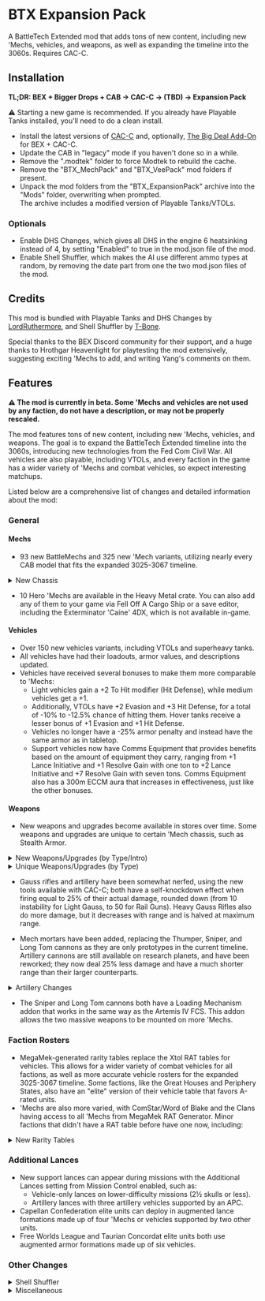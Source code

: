 # BTX Expansion Pack

A BattleTech Extended mod that adds tons of new content, including new 'Mechs, vehicles, and weapons, as well as expanding the timeline into the 3060s. Requires CAC-C.

## Installation

**TL;DR: BEX + Bigger Drops + CAB → CAC-C → (TBD) → Expansion Pack**

⚠ Starting a new game is recommended. If you already have Playable Tanks installed, you'll need to do a clean install.

- Install the latest versions of [CAC-C](https://github.com/mcb5637/BTX_CAC_Compatibility/releases/latest) and, optionally, [The Big Deal Add-On](https://github.com/Hounfor/The-Big-Deal-Add-On) for BEX + CAC-C.
- Update the CAB in "legacy" mode if you haven't done so in a while.
- Remove the ".modtek" folder to force Modtek to rebuild the cache.
- Remove the "BTX_MechPack" and "BTX_VeePack" mod folders if present.
- Unpack the mod folders from the "BTX_ExpansionPack" archive into the "Mods" folder, overwriting when prompted.
<br>The archive includes a modified version of Playable Tanks/VTOLs.

### Optionals
- Enable DHS Changes, which gives all DHS in the engine 6 heatsinking instead of 4, by setting "Enabled" to true in the mod.json file of the mod.
- Enable Shell Shuffler, which makes the AI use different ammo types at random, by removing the date part from one the two mod.json files of the mod.

## Credits

This mod is bundled with Playable Tanks and DHS Changes by [LordRuthermore](https://github.com/lordruthermore), and Shell Shuffler by [T-Bone](https://github.com/ajkroeg).

Special thanks to the BEX Discord community for their support, and a huge thanks to Hrothgar Heavenlight for playtesting the mod extensively, suggesting exciting 'Mechs to add, and writing Yang's comments on them.

## Features

**⚠ The mod is currently in beta. Some 'Mechs and vehicles are not used by any faction, do not have a description, or may not be properly rescaled.**

The mod features tons of new content, including new 'Mechs, vehicles, and weapons. The goal is to expand the BattleTech Extended timeline into the 3060s, introducing new technologies from the Fed Com Civil War. All vehicles are also playable, including VTOLs, and every faction in the game has a wider variety of 'Mechs and combat vehicles, so expect interesting matchups.

Listed below are a comprehensive list of changes and detailed information about the mod:

### General

#### Mechs
- 93 new BattleMechs and 325 new 'Mech variants, utilizing nearly every CAB model that fits the expanded 3025-3067 timeline.

<details>
  <summary>New Chassis</summary>

| Pack #1               | Pack #2            | Pack #3                       | Pack #4                     | Pack #5                                     |
| :-------------------- | :----------------- | :---------------------------- | :-------------------------- | :------------------------------------------ |
| Bellerophon           | Arctic Wolf        | Albatross                     | *Akuma*                     | *Arctic Fox*                                |
| Bombard               | Assassin II        | Anubis                        | Argus                       | *Black Watch*                               |
| Buccaneer             | *Battle Hawk*      | Barghest                      | Brigand                     | *Dervish IIC*                               |
| Dragoon               | Blitzkrieg         | Black Heart                   | Chimera                     | Gladiator-B (Executioner-B)                 |
| Fox                   | Champion LAM       | *Fire Falcon*                 | Crosscut                    | *Jinggau*                                   |
| Hellfire              | Cossack            | Galahad (Glass&nbsp;Spider)   | Dig King / Dig Lord         | *Kabuto*                                    |
| Jackrabbit            | *Hammer*           | *Grand Crusader*              | Fafnir                      | *Men Shen*                                  |
| *JagerMech III*       | Hybrid Rifleman    | Gulon                         | Gurkha                      | *Nexus*                                     |
| Juggernaut            | Lao Hu             | Iron Cheetah                  | Hellspawn                   | Night Chanter (Crab&nbsp;Omni)              |
| *Mercury II / Coyotl* | Mad Cat Mk II      | *Lineholder*                  | Kiso                        | *Raijin*                                    |
| Pulverizer            | Matar              | Lupus                         | Komodo                      | Slagmaiden                                  |
| Rampage               | Naga               | Mantis                        | *Marshal*                   | *Spartan*                                   |
| Schwerer Gustav       | Nightsky           | Osiris                        | Minsk                       | Spirit Walker (Black&nbsp;Knight&nbsp;Omni) |
| Screamer LAM          | *Phoenix Hawk IIC* | *Peregrine (Horned&nbsp;Owl)* | Razorback                   | *Tempest*                                   |
| Stag / Stag II        | Rattlesnake        | Phantom                       | Rising Star / Legacy        | *Thresher*                                  |
| Thanatos              | *Warthog*          | Prometheus                    | Roughneck                   | *Viper*                                     |
| Titan                 |                    | Sha Yu                        | Sidewinder                  | *War Dog*                                   |
|                       |                    | Templar                       | Star Adder (Blood&nbsp;Asp) |                                             |
|                       |                    | Zeus-X                        | Stilleto                    |                                             |
|                       |                    |                               | Storm Giant / Scylla        |                                             |
|                       |                    |                               | Uziel                       |                                             |
|                       |                    |                               | Vanquisher                  |                                             |
|                       |                    |                               | Verfolger                   |                                             |
|                       |                    |                               | Volkh                       |                                             |

**Note**: 'Mech names in italics do not have their own CAB model and instead use a proxy that looks similar.
</details>

- 10 Hero 'Mechs are available in the Heavy Metal crate. You can also add any of them to your game via Fell Off A Cargo Ship or a save editor, including the Exterminator 'Caine' 4DX, which is not available in-game.

#### Vehicles
- Over 150 new vehicles variants, including VTOLs and superheavy tanks.
- All vehicles have had their loadouts, armor values, and descriptions updated.
- Vehicles have received several bonuses to make them more comparable to 'Mechs:
  - Light vehicles gain a +2 To Hit modifier (Hit Defense), while medium vehicles get a +1.
  - Additionally, VTOLs have +2 Evasion and +3 Hit Defense, for a total of -10% to -12.5% chance of hitting them. Hover tanks receive a lesser bonus of +1 Evasion and +1 Hit Defense.
  - Vehicles no longer have a -25% armor penalty and instead have the same armor as in tabletop.
  - Support vehicles now have Comms Equipment that provides benefits based on the amount of equipment they carry, ranging from +1 Lance Initiative and +1 Resolve Gain with one ton to +2 Lance Initiative and +7 Resolve Gain with seven tons. Comms Equipment also has a 300m ECCM aura that increases in effectiveness, just like the other bonuses.

#### Weapons
- New weapons and upgrades become available in stores over time. Some weapons and upgrades are unique to certain 'Mech chassis, such as Stealth Armor.

<details>
  <summary>New Weapons/Upgrades (by Type/Intro)</summary>

| Name                              |   Type    | Intro | Factions                  |
| :-------------------------------- | :-------: | :---: | :------------------------ |
| Light/Medium/Heavy Rifle          | Ballistic |  PS   | *LosTech*                 |
| Thumper/Sniper/Long Tom Cannon    | Ballistic | 3012  | *Research*                |
| Magshot                           | Ballistic | 3059  | Steiner                   |
| Hyper-Velocity AC (HVAC)          | Ballistic | 3059  | Liao                      |
| Rotary AC (RAC)                   | Ballistic | 3060  | Davion                    |
| Light AC (LAC)                    | Ballistic | 3062  | Davion                    |
| Improved Heavy Gauss Rifle (iHGR) | Ballistic | 3065  | Steiner                   |
|  ----                             |           |       |                           |
| Rail Gun                          |  Energy   | 3051  | Marik                     |
| Plasma Rifle                      |  Energy   | 3061  | Liao                      |
| Heavy PPC                         |  Energy   | 3062  | Kurita                    |
| Light PPC                         |  Energy   | 3064  | Kurita                    |
| Bombast Laser                     |  Energy   | 3064  | Steiner                   |
|  ----                             |           |       |                           |
| Bomb Bay²                         |  Missile  | 2680  | *Mining*                  |
| Arrow IV                          |  Missile  | 3044  | Liao<br>All (3049+)       |
| Thunderbolt                       |  Missile  | 3052  | Davion<br>Steiner (3052+) |
| Extended LRM (ELRM)               |  Missile  | 3054  | Steiner<br>Davion (3054+) |
| Enhanced LRM (NLRM)               |  Missile  | 3058  | Davion                    |
|  ----                             |           |       |                           |
| Fluid Gun                         |  Support  |  PS   | *Chemical*                |
| Heavy Flamer                      |  Support  | 3063  | Steiner                   |
| Heavy Machine Gun                 |  Support  | 3063  | Calderon                  |
| Light Machine Gun                 |  Support  | 3064  | Liao                      |
|  ----                             |           |       |                           |
| Airburst Mortar                   |   Ammo    | 3043  | All                       |
| Shaped Charge Mortar              |   Ammo    | 3043  | All                       |
| Swarm Missile                     |   Ammo    | 3049  | Davion<br>All (3058+)     |
| Swarm-I Missile                   |   Ammo    | 3052  | Marik                     |
| Inferno-IV Missile                |   Ammo    | 3053  | Liao                      |
| Thunder-Inferno Missile           |   Ammo    | 3054  | Liao                      |
| Armor-Piercing Ammo               |   Ammo    | 3055  | Davion<br>Steiner (3055+) |
| Precision Ammo                    |   Ammo    | 3058  | Davion                    |
|  ----                             |           |       |                           |
| Laser Insulator                   |   Addon   | 2575  | *Electronics*             |
| Targeting Computer                |   Addon   | 3052  | *Research*                |
| Bloodhound Active Probe           |   Addon   | 3058  | *Black Market*            |
| Laser Anti-Missile System         |   Addon   | 3059  | *Research*                |
| Blue Shield Particle Field Damper |   Addon   | 3061  | *Research*                |
| Apollo MRM FCS                    |   Addon   | 3065  | *Research*                |
| Small/Medium/Large Shield         |   Addon   | 3065  | *Research*                |

² with High-Explosive, Laser-Guided, Cluster, and Inferno Bombs.
</details>

<details>
  <summary>Unique Weapons/Upgrades (by Type)</summary>

| Name                                  | Exclusive to                                                    |
| :------------------------------------ | :-------------------------------------------------------------- |
| Assault Katana                        | Hatamoto-Chi 'Shin'                                             |
| Claws                                 | Mantis                                                          |
| Industrial Weapons²                   | Crosscut, Dig King, Gulon, Kiso                                 |
| Lance / Katar / Mace                  | Volkh                                                           |
| Large Vibroblade<br>Large Shield      | Black Knight 'Red Reaper'                                       |
| Small Kukri                           | Gurkha                                                          |
| Small Vibroblade                      | Assassin 'Servitor'                                             |
| Spikes                                | Bombard                                                         |
|  ----                                 |                                                                 |
| Comms Equipment                       | Support Vehicles                                                |
| Direct Neural Interface               | Prometheus<br>Black Heart                                       |
| Light Active Probe                    | Vulture (Mad Dog) 'Fury'                                        |
| Supercharger                          | Exterminator 'Caine' 4DX<br>Slagmaiden, Super-Griffin and Wasp |
|  ----                                 |                                                                 |
| Composite Chassis<br>Reactive Armor   | Zeus-X                                                          |
| Light Ferro-Fibrous Armor             | Black Knight 'Red Reaper'                                       |
| Stealth Armor                         | Sha Yu<br>Anubis                                                | 

² Includes the Chainsaw, Mining Drill, Pile Driver, and other variants of these weapons.
</details>

- Gauss rifles and artillery have been somewhat nerfed, using the new tools available with CAC-C; both have a self-knockdown effect when firing equal to 25% of their actual damage, rounded down (from 10 instability for Light Gauss, to 50 for Rail Guns). Heavy Gauss Rifles also do more damage, but it decreases with range and is halved at maximum range.

- Mech mortars have been added, replacing the Thumper, Sniper, and Long Tom cannons as they are only prototypes in the current timeline. Artillery cannons are still available on research planets, and have been reworked; they now deal 25% less damage and have a much shorter range than their larger counterparts.

<details>
  <summary>Artillery Changes</summary>

| Name            | Damage | AoE Damage | Min. Range | Opt. Range | Max. Range |
| --------------- | -----: | ---------: | ---------: | ---------: | ---------: |
| Mortar/1        |     15 |          5 |        180 |        420 |        630 |
| Thumper Cannon  |     40 |         75 |         90 |        270 |        540 |
| Sniper Cannon   |     60 |        100 |         60 |        240 |        480 |
| Long Tom Cannon |     80 |        150 |        120 |        390 |        780 |
| Arrow IV        |     60 |        120 |        240 |        780 |       1560 |
| ----            |        |            |            |            |            |
| Standard LRM²   |      4 |          0 |        180 |        420 |        630 |
| Extended LRM    |      5 |          0 |        325 |        760 |       1140 |

² Ignores cover and acts like artillery with Swarm Ammo.
</details>

- The Sniper and Long Tom cannons both have a Loading Mechanism addon that works in the same way as the Artemis IV FCS. This addon allows the two massive weapons to be mounted on more 'Mechs.

### Faction Rosters
- MegaMek-generated rarity tables replace the Xtol RAT tables for vehicles. This allows for a wider variety of combat vehicles for all factions, as well as more accurate vehicle rosters for the expanded 3025-3067 timeline. Some factions, like the Great Houses and Periphery States, also have an "elite" version of their vehicle table that favors A-rated units.
- 'Mechs are also more varied, with ComStar/Word of Blake and the Clans having access to all 'Mechs from MegaMek RAT Generator. Minor factions that didn't have a RAT table before have one now, including:

<details>
  <summary>New Rarity Tables</summary>

| Faction/Unit                         |     Years Active         | Unit Rating                        |
| :----------------------------------- | :----------------------: | :--------------------------------- |
| Arc-Royal Defense Cordon             |        3058-3067         | C/Regulars                         |
| Chaos March                          |        3057-3073         | F/Locals                           |
| Clan Wolf-in-Exile                   |        3057-3151         | B/Front Lines<br>C/Second Lines    |
| Clan Snow Raven𓅪                     |    2807–3082<br>3083-    | F/Provisional Garrison             |
| Duchy of Andurien                    |    3030-3040<br>3079-    | C/Regulars                         |
| New Colony Region /<br>Fronc Reaches |    3060-3066<br>3067-    | C/Regulars                         |
|  ----                                |                          |                                    |
| Eridani Light Horse                  |          2702-           | B/Veterans                         |
| Gray Death Legion                    |        3024-3065         | A/Elites                           |
| Kell Hounds                          |          3010-           | B/Veterans<br>A/Elites (3040+)     |
| Northwind Highlanders                |          -3081           | B/Veterans<br>A/Elites (3059+)     |
| Other Mercenaries                    |           n/a            | C/Regulars<br>F/Locals (Periphery) |
| Pirates                              |           n/a            | F/Locals                           |
| Security Forces²                     |           n/a            | F-/Locals                          |
| Wolf's Dragoons                      |          3005-           | A/Elites                           |

𓅪 Snow Raven garrison units sometimes used by the Outworlds Alliance after 3061.<br>
² Private Military Security Companies (PMSC) sometimes used by locals.
</details>

### Additional Lances
- New support lances can appear during missions with the Additional Lances setting from Mission Control enabled, such as:
    - Vehicle-only lances on lower-difficulty missions (2½ skulls or less).
    - Artillery lances with three artillery vehicles supported by an APC.
- Capellan Confederation elite units can deploy in augmented lance formations made up of four 'Mechs or vehicles supported by two other units.
- Free Worlds League and Taurian Concordat elite units both use augmented armor formations made up of six vehicles.

### Other Changes

<details>
  <summary>Shell Shuffler</summary>

This optional submod allows the AI to randomly use different types of ammunition when spawning. The mod has two presets, depending on the era you are playing in:

- **3025 preset:** Any faction can use Inferno SRM.
- **3050 preset:** Each faction has their own set of special ammo types, most of which were developed in the 3050s.

| Faction                 | Ammo Types                                          |
| :---------------------- | :-------------------------------------------------- |
| Davion                  | Armor-Piercing & Precision rounds, plus Swarm LRM   |
| Kurita                  | Dead-Fire SRM and LRM, plus Explosive Narc pods     |
| Liao                    | Inferno SRM, LRM and Arrow IV                       |
| Marik                   | Improved Swarm LRM (Swarm-I LRM)                    |
| Steiner                 | Armor-Piercing rounds and Swarm LRM                 |
| ----                    |                                                     |
| Clans                   | Extended-Range & High-Explosive ATM, plus Swarm LRM |
| ComStar                 | Swarm LRM                                           |
| Word of Blake           | Swarm-I LRM, Explosive and Haywire iNarc pods       |
| Elite Mercenaries       | Any type                                            |
| Pirates  Other Mercs    | Inferno SRM                                         | 
</details>

<details>
  <summary>Miscellaneous</summary>

- The UI in combat now only shows the ammunition type when a weapon has multiple types of ammo.
- Heavy Lasers now have distinct colors ranging from orange-red to golden.
- Changes have been made to address minor issues and to add the latest CAB models to the current version of BEX:

| Name                   | Changes                                                 |
| :--------------------- | :------------------------------------------------------ |
| Annihilator            | Reduced movement to 3/5 hexes (from 4/7)                |
| Atlas II AS7-D-HT      | Changed armor placement and moved one DHS to the engine |
| Behemoth (Stone Rhino) | Changed to the official designation "BHN"               |
| Champion CHP-1N2       | Added missing ferro-fibrous armor                       |
| Crab 27b "Royal Crab"  | Fixed melee damage (65 dmg. like other Crabs)           |
| Enfield                | Switched to a new CAB model                             |
| Exterminator           | Switched to a new CAB model                             |
| Firefly FFL-3A         | Fixed available tonnage                                 |
| Firestarter FS9-OF     | Added Large Engine quirk                                |
| Flashman               | Switched to a new CAB model                             |
| Flea FLE-14            | Fixed max armor values for an ultralight                |
| Garm                   | Reduced overall size to better match tonnage            |
| Goliath                | Reduced stability                                       |
| Grand Dragon DRG-1G    | Fixed energy hadpoints placement                        |
| Gunslinger             | Switched to a new CAB model                             |
| Hauptmann HA1-O        | Fixed weapon loadout                                    |
| Hermes II              | Reduced overall size to better match tonnage            |
| Hornet HNT-161         | Fixed armor placement                                   |
| Kodiak 5               | Added missing DHS in the engine                         |
| Linesman LMN-1PT       | Changed to the correct prefab base model                |
| Loader King LDK-5C     | Added more armor and missing Cargo Bay                  |
| Locust LCT-3S          | Fixed available tonnage                                 |
| Naginata               | Switched to a new CAB model                             |
| Ost Mechs              | Added cross assembly between Ostroc and Ostsol          |
| Phoenix Hawk LAM       | Changed to a different CAB model                        |
| Piranha 1              | Changed to single heat sinks                            |
| Rifleman RFL-5CS       | Added Large Engine quirk                                |
| Shadow Hawk            | Added Rugged quirk                                      |
| Shadow Hawk SHD-3H     | Changed loadout to the official one                     |
| Thunder THR-1L         | Added missing DHS in the engine                         |
| Trebuchet TBT-3C       | Added Large Engine quirk                                |
| UrbanMech              | Reduced movement to 3/5 hexes (from 4/7)                |
